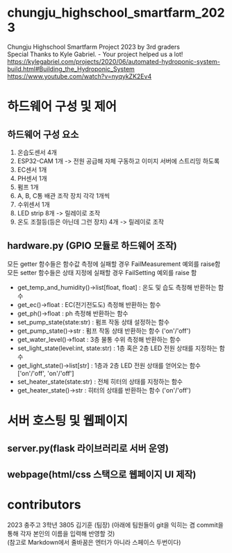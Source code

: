 # chungju_highschool_smartfarm_2023
Chungju Highschool Smartfarm Project 2023 by 3rd graders  
Special Thanks to Kyle Gabriel. - Your project helped us a lot!  
https://kylegabriel.com/projects/2020/06/automated-hydroponic-system-build.html#Building_the_Hydroponic_System  
https://www.youtube.com/watch?v=nyqykZK2Ev4  

# 하드웨어 구성 및 제어
## 하드웨어 구성 요소
 1. 온습도센서 4개
 2. ESP32-CAM 1개 -> 전원 공급해 자체 구동하고 이미지 서버에 스트리밍 하도록
 3. EC센서 1개
 4. PH센서 1개
 5. 펌프 1개
 6. A, B, C통 배관 조작 장치 각각 1개씩
 7. 수위센서 1개
 8. LED strip 8개 -> 릴레이로 조작
 9. 온도 조절등(등은 아닌데 그런 장치) 4개 -> 릴레이로 조작

## hardware.py (GPIO 모듈로 하드웨어 조작)
모든 getter 함수들은 함수값 측정에 실패할 경우 FailMeasurement 예외를 raise함  
모든 setter 함수들은 상태 지정에 실패할 경우 FailSetting 예외를 raise 함  
- get_temp_and_humidity()->list[float, float] : 온도 및 습도 측정해 반환하는 함수
- get_ec()->float : EC(전기전도도) 측정해 반환하는 함수
- get_ph()->float : ph 측정해 반환하는 함수
- set_pump_state(state:str) : 펌프 작동 상태 설정하는 함수
- get_pump_state()->str : 펌프 작동 상태 반환하는 함수 ('on'/'off')
- get_water_level()->float : 3층 물통 수위 측정해 반환하는 함수
- set_light_state(level:int, state:str) : 1층 혹은 2층 LED 전원 상태를 지정하는 함수
- get_light_state()->list[str] : 1층과 2층 LED 전원 상태를 얻어오는 함수 ['on'/'off', 'on'/'off']
- set_heater_state(state:str) : 전체 히터의 상태를 지정하는 함수
- get_heater_state()->str : 히터의 상태를 반환하는 함수 ('on'/'off')

# 서버 호스팅 및 웹페이지
## server.py(flask 라이브러리로 서버 운영)

## webpage(html/css 스택으로 웹페이지 UI 제작)

# contributors
2023 충주고 3학년
3805 김기훈 (팀장)
(아래에 팀원들이 git을 익히는 겸 commit을 통해 각자 본인의 이름을 입력해 반영할 것)  
(참고로 Markdown에서 줄바꿈은 엔터가 아니라 스페이스 두번이다)
